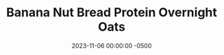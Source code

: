 ---
layout: post
title:  "Banana Nut Bread Protein Overnight Oats"
date:   2023-11-06 00:00:00 -0500
categories:
- Recipes
- Breakfast
permalink: /recipes/oats-banana
image: /assets/Food/Breakfast/Oatmeal/oats-banana.jpg
ing: oatsbanana-ing
facts: oatsbanana-facts
section1: 
start2: 
section2: 
start3: 
section3: 
start4: 
section4: 
start5: 
section5: 
Prep: 5
Rest: 
Cook: 
Source1: https://www.youtube.com/watch?v=JrCtM4xkgRE&t=207s
Source2: 
whisk: https://s.samsungfood.com/yLVSF
tags: 
- oats
- oatmeal
- protein
- casein
- whey
- yogurt
- chia
- gluten free
- fruit
- nut
- chopped
- peanut
Description: Protein overnight oats are easily my favorite breakfast. Being packed with protein and fiber, highly customizable, super easy to prepare the day before, and easy to take on the go. Here are 5 different recipes that are constantly in my rotation to get you through the work week.
Instructions: 
- Mix the base ingredients in a container (oats, chia seeds, casein, salt, sweetener, yogurt, and milk), then choose one of the flavors<br><br>

- Banana Nut Bread - mix in powdered peanut butter and almond extract.  Either top with sliced banana, or mash that in as well<br><br>

- For the other flavors, check out the links below:<br>&emsp;- <a href="/recipes/oats-berry">Berry Delicious Protein Overnight Oats</a><br>&emsp;- <a href="/recipes/oats-pb">Peanut Butter Punch Protein Overnight Oats</a><br>&emsp;- <a href="/recipes/oats-pumpkin">Pumpkin Pie Protein Overnight Oats</a><br>&emsp;- <a href="/recipes/oats-reeses">Reese's Protein Overnight Oats</a><br><br>
- <center><a href="/recipes/oats-berry"><img src="/assets/Food/Breakfast/Oatmeal/oats-berry.jpg" alt="" class="half-page"></a>&emsp;&emsp;<a href="/recipes/oats-pb"><img src="/assets/Food/Breakfast/Oatmeal/oats-pb.jpg" alt="" class="half-page"></a></center><br>
- <center><a href="/recipes/oats-pumpkin"><img src="/assets/Food/Breakfast/Oatmeal/oats-pumpkin.jpg" alt="" class="half-page"></a>&emsp;&emsp;<a href="/recipes/oats-reeses"><img src="/assets/Food/Breakfast/Oatmeal/oats-reeses.jpg" alt="" class="half-page"></a></center><hr>
---